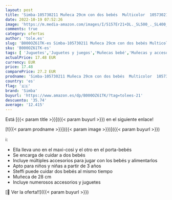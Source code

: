 ```yaml
---
layout: post
title: 'Simba-105730211 Muñeca 29cm con dos bebés  Multicolor  105730211 '
date: 2022-10-19 07:52:26
image: 'https://m.media-amazon.com/images/I/5157Er21+DL._SL500_._SL400_.jpg'
comments: true
category: ofertas
author: 'tole.es'
slug: 'B000OZ61TK-es Simba-105730211 Muñeca 29cm con dos bebés Multicolor...'
sku: 'B000OZ61TK-es'
tags: [ 'Juguetes','Juguetes y juegos','Muñecas bebé','Muñecas y accesorios','bebés','simba','🇪🇸', ]
actualPrice: 17.48 EUR
currency: EUR
price: 17.48
comparePrice: 27.2 EUR
prodname: 'Simba-105730211 Muñeca 29cm con dos bebés  Multicolor  105730211 '
country: 'es'
flag: '🇪🇸'
brand: 'Simba'
buyurl: 'https://www.amazon.es/dp/B000OZ61TK/?tag=tolees-21'
descuento: '35.74'
average: '12.415'
---
```


Está [{{< param title >}}]({{< param buyurl >}}) en el siguiente enlace!

[![{{< param prodname >}}]({{< param image >}})]({{< param buyurl >}})

ℹ️:

- Ella lleva uno en el maxi-cosi y el otro en el porta-bebés
- Se encarga de cuidar a dos bebés
- Incluye múltiples accesorios para jugar con los bebés y alimentarlos
- Apto para niños y niñas a partir de 3 años
- Steffi puede cuidar dos bebés al mismo tiempo
- Muñeca de 28 cm
- Incluye numerosos accesorios y juguetes

[🛒 Ver la oferta!!]({{< param buyurl >}})
